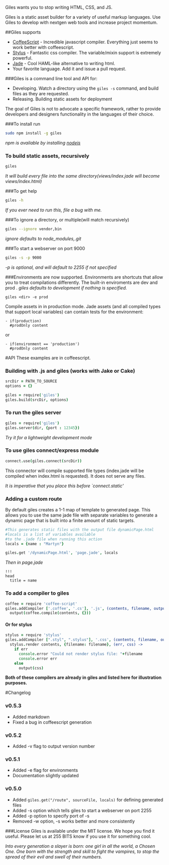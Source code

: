 Giles wants you to stop writing HTML, CSS, and JS. 

Giles is a static asset builder for a variety of useful markup languages.  Use Giles to develop with 
nextgen web tools and increase project momentum.

##Giles supports
* [CoffeeScript](http://coffeescript.org/) - Incredible javascript compiler.  Everything just seems to work better with coffeescript. 
* [Stylus](https://github.com/LearnBoost/stylus) - Fantastic css compiler.  The variable/mixin support is extremely powerful.
* [Jade](http://jade-lang.com/) - Cool HAML-like alternative to writing html.
* Your favorite language.  Add it and issue a pull request.

###Giles is a command line tool and API for:
* Developing.  Watch a directory using the `giles -s` command, and build files as they are requested.
* Releasing.  Building static assets for deployment 

The goal of Giles is not to advocate a specific framework, rather to provide developers and designers
functionality in the languages of their choice.

###To install run 

```bash
sudo npm install -g giles
```

_npm is available by installing [nodejs](http://nodejs.org)_

### To build static assets, recursively
```bash
giles
```

_It will build every file into the same directory(views/index.jade will become views/index.html)_

###To get help 
```bash
giles -h
```

_If you ever need to run this, file a bug with me._

<!--
###To watch the current directory, recursively 
    giles -w
_Handles new files too.  It will work even if you re-arrange your whole project._

###To watch a specific directory, recursively 
    giles directory -w
_This compiles to the same directory as the asset._
###To build all assets recursively, outputting to a specific directory 
    giles -o build
-->
###To ignore a directory, or multiple(will match recursively) 
```bash
giles --ignore vendor,bin
```

_ignore defaults to node_modules,.git_

###To start a webserver on port 9000
```bash
giles -s -p 9000
```
_-p is optional, and will default to 2255 if not specified_

###Environments are now supported.
Environments are shortcuts that allow you to treat compilations differently.  The built-in enviroments are dev and prod .
_giles defaults to development if nothing is specified._

```
giles <dir> -e prod
```

Compile assets in <directory> in production mode.
Jade assets (and all compiled types that support local variables) can contain tests for the environment:

```jade
- if(production)
  #prodOnly content
```

or

```jade
- if(environment == 'production')
  #prodOnly content
```

#API
These examples are in coffeescript.

### Building with .js and giles (works with Jake or Cake)

```coffeescript
srcDir = PATH_TO_SOURCE
options = {}

giles = require('giles')
giles.build(srcDir, options)
```

<!--
### To watch with giles 
    srcDir = PATH_TO_SOURCE
    options = {}

    giles = require('giles')
    giles.watch(srcDir, options)
-->

### To run the giles server

```coffeescript
giles = require('giles')
giles.server(dir, {port : 12345})
```

_Try it for a lightweight development mode_

### To use giles connect/express module
```coffeescript
connect.use(giles.connect(srcDir))
```

This connector will compile supported file types (index.jade will be compiled when index.html is requested).  It does not serve any files.

_It is imperative that you place this before `connect.static'_
  
### Adding a custom route
By default giles creates a 1-1 map of template to generated page.  This allows you to use the same jade file with separate variables
to generate a dynamic page that is built into a finite amount of static targets.

```coffeescript
#This generates static files with the output file dynamicPage.html
#locals is a list of variables available
#to the .jade file when running this action
locals = {name : "Martyn"}

giles.get '/dynamicPage.html', 'page.jade', locals
```

_Then in page.jade_
    
```jade
!!!
head
  title = name
```

### To add a compiler to giles
```coffeescript
coffee = require 'coffee-script'
giles.addCompiler ['.coffee', '.cs'], '.js', (contents, filename, output) ->
  output(coffee.compile(contents, {}))
```

#### Or for stylus
```coffeescript
stylus = require 'stylus'
giles.addCompiler [".styl", ".stylus"], '.css', (contents, filename, output) ->
  stylus.render contents, {filename: filename}, (err, css) ->
    if err
      console.error "Could not render stylus file: "+filename
      console.error err
    else
      output(css)
```

**Both of these compilers are already in giles and listed here for illustration purposes.**

#Changelog
### v0.5.3
* Added markdown
* Fixed a bug in coffeescript generation

### v0.5.2
* Added -v flag to output version number

### v0.5.1
* Added -e flag for environments
* Documentation slightly updated

### v0.5.0
* Added `giles.get("/route", sourceFile, locals)` for defining generated files
* Added -s option which tells giles to start a webserver on port 2255
* Added -p option to specify port of -s
* Removed -w option, -s works better and more consistently

###License
Giles is available under the MIT license.  We hope you find it useful.  Please let us at 255 BITS know if you use it for something cool.

_Into every generation a slayer is born: one girl in all the world, a Chosen One.  One born with the strength and skill
to fight the vampires, to stop the spread of their evil and swell of their numbers._
